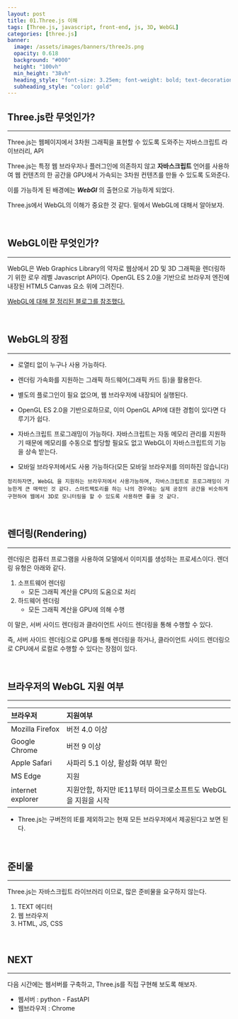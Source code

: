 ```yaml
---
layout: post
title: 01.Three.js 이해
tags: [Three.js, javascript, front-end, js, 3D, WebGL]
categories: [three.js]
banner:
  image: /assets/images/banners/threeJs.png
  opacity: 0.618
  background: "#000"
  height: "100vh"
  min_height: "38vh"
  heading_style: "font-size: 3.25em; font-weight: bold; text-decoration: underline"
  subheading_style: "color: gold"
---
```


## **Three.js란 무엇인가?**

***

Three.js는 웹페이지에서 3차원 그래픽을 표현할 수 있도록 도와주는 자바스크립트 라이브러리, API

Three.js는 특정 웹 브라우저나 플러그인에 의존하지 않고 **자바스크립트** 언어를 사용하여 웹 컨텐츠의 한 공간을 GPU에서 가속되는 3차원 컨텐츠를 만들 수 있도록 도와준다.

이를 가능하게 된 배경에는 ***WebGl*** 의 출현으로 가능하게 되었다.

Three.js에서 WebGL의 이해가 중요한 것 같다. 밑에서 WebGL에 대해서 알아보자. 

<br>

## **WebGL이란 무엇인가?**

***

WebGL은 Web Graphics Library의 약자로 웹상에서 2D 및 3D 그래픽을 렌더링하기 위한 로우 레벨 Javascript API이다. OpenGL ES 2.0을 기반으로 브라우저 엔진에 내장된 HTML5 Canvas 요소 위에 그려진다.

[WebGL에 대해 잘 정리된 블로그를 참조했다.](https://markdowntutorial.com/) 

<br>

## **WebGL의 장점**

*** 

- 로열티 없이 누구나 사용 가능하다.

- 렌더링 가속화를 지원하는 그래픽 하드웨어(그래픽 카드 등)을 활용한다.

- 별도의 플로그인이 필요 없으며, 웹 브라우저에 내장되어 실행된다. 

- OpenGL ES 2.0을 기반으로하므로, 이미 OpenGL API에 대한 경험이 있다면 다루기가 쉽다.

- 자바스크립트 프로그래밍이 가능하다. 자바스크립트는 자동 메모리 관리를 지원하기 때문에 메모리를 수동으로 할당할 필요도 없고 WebGL이 자바스크립트의 기능을 상속 받는다.

- 모바일 브라우저에서도 사용 가능하다(모든 모바일 브라우저를 의미하진 않습니다)

`정리하자면, WebGL 을 지원하는 브라우저에서 사용가능하며, 자바스크립트로 프로그래밍이 가능한게 큰 매력인 것 같다. 스마트팩토리를 하는 나의 경우에는 실제 공장의 공간을 비슷하게 구현하여 웹에서 3D로 모니터링을 할 수 있도록 사용하면 좋을 것 같다.`

<br>

## **렌더링(Rendering)**

*** 

렌더링은 컴퓨터 프로그램을 사용하여 모델에서 이미지를 생성하는 프로세스이다. 렌더링 유형은 아래와 같다.

1. 소프트웨어 렌더링
    - 모든 그래픽 계산을 CPU의 도움으로 처리
2. 하드웨어 렌더링
    - 모든 그래픽 계산을 GPU에 의해 수행

이 말은, 서버 사이드 렌더링과 클라이언트 사이드 렌더링을 통해 수행할 수 있다.

즉, 서버 사이드 렌더링으로 GPU를 통해 렌더링을 하거나, 클라이언트 사이드 렌더링으로 CPU에서 로컬로 수행할 수 있다는 장점이 있다.

<br>

## **브라우저의 WebGL 지원 여부**

***

| 브라우저               | 지원여부 |
| :------                | :--- |
| Mozilla Firefox        | 버전 4.0 이상 | 
| Google Chrome          | 버전 9 이상 |
| Apple Safari           | 사파리 5.1 이상, 활성화 여부 확인 | 
| MS Edge                | 지원 |
| internet explorer      | 지원안함, 하지만 IE11부터 마이크로소프트도 WebGL을 지원을 시작 |

- Three.js는 구버전의 IE를 제외하고는 현재 모든 브라우저에서 제공된다고 보면 된다.

<br>

## **준비물**

***

Three.js는 자바스크립트 라이브러리 이므로, 많은 준비물을 요구하지 않는다.

1. TEXT 에디터
2. 웹 브라우저
3. HTML, JS, CSS

<br>

## **NEXT**

***

다음 시간에는 웹서버를 구축하고, Three.js를 직접 구현해 보도록 해보자. 

* 웹서버 : python - FastAPI
* 웹브라우저 : Chrome
